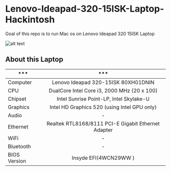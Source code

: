 # Lenovo-Ideapad-320-15ISK-Laptop-Hackintosh
Goal of this repo is to run Mac os on Lenovo Ideapad 320 15ISK Laptop

![alt text](https://raw.githubusercontent.com/gajjartejas/Lenovo-Ideapad-320-15ISK-Laptop-Hackintosh/master/10.13.x/Screenshots/IMG_20180708_201956.jpg)



## About this Laptop


*** | *** |
---------|:---------:
Computer		| Lenovo Ideapad 320-15ISK 80XH01DNIN   
CPU				| 	DualCore Intel Core i3, 2000 MHz (20 x 100)
Chipset			| Intel Sunrise Point-LP, Intel Skylake-U
Graphics		| Intel HD Graphics 520	(using Intel GPU only)
Audio			| -
Ethernet		| Realtek RTL8168/8111 PCI-E Gigabit Ethernet Adapter
WiFi			| -
Bluetooth		| -
BIOS Version	| Insyde EFI(4WCN29WW )

